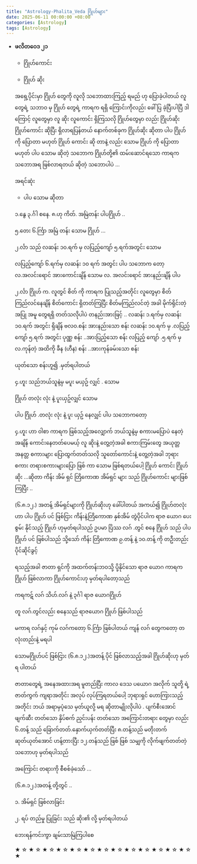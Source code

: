 ```yaml
---
title: "Astrology-Phalita_Veda ဂြိုဟ်များ"
date: 2025-06-11 00:00:00 +08:00
categories: [Astrology]
tags: [Astrology]
---
```

- **ဖလိတဝေဒ ၂၁**

    - ဂြိုဟ်ကောင်း
    
    - ဂြိုဟ် ဆိုး 
    
    အရှေ့ပိုင်းမှာ ဂြိုဟ် တွေကို လူလို သဘောထားကြည့် ရမည် ဟု ပြောခဲ့ပါတယ် လူတွေရဲ့ သဘာဝ မှ ဂြိုဟ် တွေရဲ့ ကာရက ရရှိ ကြောင်းကိုလည်း ဖေါ်ပြ ခဲ့ပြီးပါပြီ ဒါကြောင့် လူတွေမှာ လူ ဆိုး လူကောင်း ရှိကြသလို ဂြိုဟ်တွေမှာ လည်း ဂြိုဟ်ဆိုး ဂြိုဟ်ကောင်း ဆိုပြီး ရှိလာရပြန်တယ် နောက်တစ်ခုက
    ဂြိုဟ်ဆိုး ဆိုတာ ပါပ ဂြိုဟ်ကို ပြောတာ မဟုတ် ဂြိုဟ် ကောင်း  ဆို တာနဲ့ လည်း
    သောမ ဂြိုဟ် ကို ပြောတာ မဟုတ် ပါပ သောမ ဆိုတဲ့ သဘောက ဂြိုဟ်တို့၏ ထမ်းဆောင်ရသော ကာရက သဘောအရ  ဖြစ်လာရတယ် ဆိုတဲ့ သဘောပါပဲ ...
    
    အရင်ဆုံး 
    - ပါပ သောမ ဆိုတာ
    
    ၁.နွေ  ၃.င်္ဂါ စနေ. ၈.ဟု ကိတ်. အမြဲတန်း ပါပဂြိုဟ် ..
    
    ၅.တေး ၆.င်္ကြာ  အမြဲ တန်း သောမ ဂြိုဟ် ...
    
    ၂.င်္လာ သည် လဆန်း  ၁၀.ရက် မှ လပြည့်ကျော် ၅.ရက်အတွင်း သောမ 
    
    လပြည့်ကျော် ၆.ရက်မှ လဆန်း ၁၀ ရက် အတွင်း ပါပ  သဘောက တော့ လ.အလင်းရောင် အားကောင်းချိန် သောမ လ. အလင်းရောင် အားနည်းချိန် ပါပ
    
    
    
    ၂.င်္လာ ဂြိုဟ် က. လူတွင် စိတ် ကို ကာရက ပြုသည့်အတိုင်း လူတွေမှာ စိတ်ကြည်လင်နေချိန် စိတ်ကောင်း ရှိတတ်ကြပြီး စိတ်မကြည်လင်တဲ့ အခါ
    မိုက်ရိုင်းတဲ့ အပြု အမူ တွေရရှိ တတ်သလိုပါပဲ တနည်းအားဖြင့် ..
    လဆန်း ၁.ရက်မှ လဆန်း ၁၀.ရက် အတွင်း ရှိချိန် ဗလဝ.စန်း အားနည်းသော စန်း လဆန်း ၁၀.ရက် မှ .လပြည့်ကျော် ၅.ရက် အတွင်း
    ပုဏ္ဏ စန်း ..အားပြည့်သော စန််း လပြည့် ကျော် .၅.ရက် မှ လ.ကုန်တဲ့ အထိကို ခီန (ဟီန) စန်း ..အားကုန်ခမ်းသော စန်း
    
    ယုတ်သော စန်းဟူ၍ .မှတ်ရပါတယ် 
    
    ၄.ဟူး သည်ဘယ်သူနဲ့မှ မပူး မယှဥ် လျှင် . သောမ 
    
    ဂြိုဟ် တလုံး လုံး နဲ့ ပူးယှဥ်လျှင် သောမ 
    
    ပါပ ဂြိုဟ် .တလုံး လုံး နဲ့ ပူး ယှဥ် နေလျှင် ပါပ သဘောကတော့
    
    ၄.ဟူး ဟာ ဝါစာ ကာရက ဖြစ်သည့်အလျှောက် ဘယ်သူနဲ့မှ စကားမပြောပဲ နေတဲ့ အချိန် ကောင်းနေတတ်ပေမယ့်  လူ ဆိုးနဲ့ တွေ့တဲ့အခါ စကားကြမ်းတွေ အယုတ္တ အနတ္တ စကားများ ပြောထွက်တတ်သလို သူ‌တော်ကောင်းနဲ့ တွေ့တဲ့အခါ ဘုရား စကား တရားစကားများပြော
    ဖြစ် ကာ သောမ ဖြစ်ရတယ်ပေါ့ ဂြိုဟ် ကောင်း ဂြိုဟ်ဆိုး ...ဆိုတာ ကိန်း အိမ် ရှင် တြိကောဏ အိမ်ရှင် များ သည် ဂြိုဟ်ကောင်း များဖြစ်ကြပြီး ..
    
    (၆.၈.၁၂.) အတန့် အိမ်ရှင်များကို ဂြိုဟ်ဆိုးဟု ခေါ်ပါတယ် အကယ်၍ ဂြိုဟ်တလုံးဟာ ပါပ ဂြိုဟ် ပင် ဖြစ်ငြား  ကိန်းနဲ့တြိကောဏ နှစ်အိမ် တွဲပိုင်ပါက
    ရာဇ ယောဂ ပေးစွမ်း နိုင်သည့် ဂြိုဟ် ဟုမှတ်ရပါသည် 
    ဥပမာ ပြိဿ လဂ် .တွင် စနေ ဂြိုဟ် သည် ပါပ ဂြိုဟ် ပင် ဖြစ်ပါသည် သို့သော် ကိန်း တြိကောဏ ၉.တန့် နဲ့ ၁၀.တန့် ကို တဦးတည်း ပိုင်ဆိုင်ခွင့်
    
    ရသည့်အခါ ဇာတာ ရှင်ကို အထက်တန်းဘဝသို့ ပို့နိုင်သော ရာဇ ယောဂ ကာရက ဂြိုဟ် ဖြစ်လာကာ ဂြိုဟ်ကောင်းဟု မှတ်ရပါတော့သည် 
    
    ကရကဋ် လဂ် သိဟ်.လဂ် နဲ့ ၃င်္ဂါ ရာဇ ယောဂဂြိုဟ် 
    
    တူ လဂ်.တွင်လည်း စနေသည် ရာဇယောဂ ဂြိုဟ် ဖြစ်ပါသည် 
    
    မကာရ လဂ်နှင့် ကုမ် လဂ်ကတော့ ၆.င်္ကြာ ဖြစ်ပါတယ် ကျန် လဂ် တွေကတော့ တလုံးတည်းနဲ့ မရပါ
    
    သောမဂြိုဟ်ပင် ဖြစ်ငြား (၆.၈.၁၂.)အတန့် ပိုင် ဖြစ်လာသည့်အခါ ဂြိုဟ်ဆိုးဟု မှတ်ရ ပါတယ်
    
    ဇာတာတွေရဲ့ အနေအထားအရ မူတည်ပြီး ကာလ ဒေသ ပယောဂ အလိုက် သူတို့ ရဲ့ဇာတ်ကွက် ကျရာအတိုင်း အလုပ် လုပ်ကြရတယ်ပေါ့
    ဘုရားရှင် ဟောကြားသည့် အတိုင်း ဘယ် အရာမှပုံသေ မှတ်ယူလို့ မရ ဆိုတာမျိုးလိုပါပဲ .
    ပျက်စီးအောင် ဖျက်ဆီး တတ်သော နှိပ်စက် ညှင်းပန်း တတ်သော အကြောင်းတရား တွေမှာ လည်း ၆.တန့် သည်
    ခြောက်တတ်.နှောက်ယှက်တတ်ပြီး ၈.တန့်သည် မတိုးတက် ဆုတ်ယုတ်အောင် ဟန့်တားပြီး ၁၂.တန်သည် ဖြစ် ဖြစ် သမျှကို လိုက်ဖျက်တတ်တဲ့ သဘောဟု မှတ်ရပါသည် 
    
    အကြောင်း တရားကို စီစစ်ခဲ့သော် ...
    
    (၆.၈.၁၂.)အတန့် တို့တွင် ..
    
    ၁. အိမ်ရှင် ဖြစ်လာခြင်း
    
    ၂. ရပ် တည်မှု ပြုခြင်း သည် ဆိုး၏ လို့ မှတ်ရပါတယ်
    
    ဘေးရန်ကင်းကွာ ချမ်းသာမြဲကြပါစေ

    ★ ☆ ★ ☆ ★ ☆ ★ ☆ ★ ☆ ★ ☆ ★ ☆ ★ ☆ ★ ☆ ★ ☆ ★ ☆ ★ ☆ ★ ☆ ★